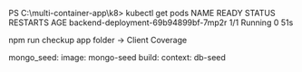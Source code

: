 PS C:\multi-container-app\k8> kubectl get pods
NAME                                  READY     STATUS    RESTARTS   AGE
backend-deployment-69b94899bf-7mp2r   1/1       Running   0          51s



npm run checkup
app folder -> Client Coverage


 mongo_seed:
    image: mongo-seed
    build:
      context: db-seed